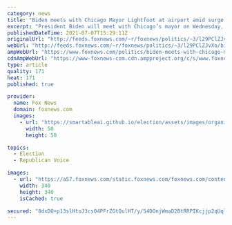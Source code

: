 ```yaml
---
category: news
title: "Biden meets with Chicago Mayor Lightfoot at airport amid surge in gun violence"
excerpt: "President Biden will meet with Chicago’s mayor on Wednesday, in the wake of an extremely violent holiday weekend in the nation’s third most populous city."
publishedDateTime: 2021-07-07T15:29:11Z
originalUrl: "http://feeds.foxnews.com/~r/foxnews/politics/~3/l29PClZJvXo/biden-meets-with-chicago-mayor-lightfoot-at-airport-amid-surge-in-gun-violence"
webUrl: "http://feeds.foxnews.com/~r/foxnews/politics/~3/l29PClZJvXo/biden-meets-with-chicago-mayor-lightfoot-at-airport-amid-surge-in-gun-violence"
ampWebUrl: "https://www.foxnews.com/politics/biden-meets-with-chicago-mayor-lightfoot-at-airport-amid-surge-in-gun-violence.amp"
cdnAmpWebUrl: "https://www-foxnews-com.cdn.ampproject.org/c/s/www.foxnews.com/politics/biden-meets-with-chicago-mayor-lightfoot-at-airport-amid-surge-in-gun-violence.amp"
type: article
quality: 171
heat: 171
published: true

provider:
  name: Fox News
  domain: foxnews.com
  images:
    - url: "https://smartableai.github.io/election/assets/images/organizations/foxnews.com-50x50.jpg"
      width: 50
      height: 50

topics:
  - Election
  - Republican Voice

images:
  - url: "https://a57.foxnews.com/static.foxnews.com/foxnews.com/content/uploads/2019/03/340/340/PaulSteinhauser.jpg?ve=1&tl=1"
    width: 340
    height: 340
    isCached: true

secured: "8dxDO+p13slHtoJ3cs04PFrZGtQulHT/y/54DOnjWmaD2BtRRPIKcjjp2qUqlsjxO2kC1snwjLy0b5oV2chCn0ex823ecx3vZmm8h6juewR09BAMLj+FYTdFELAfuwRyUmJv7bggoPtilmeEWkbUaQd0kY3l10CjfchLqNEpoqyiB4qLaU7OAX3qozPV+x591s8EmNDokmAVyQ2ZDyixrKFoZh4XCKIFxmu105pu+igRfBl7UCfYA/P/rioPK0fX9rrQ1ma1T0yNgOgNo72IqPPzb5mwFANIWuOMANC5w5KgsGkqb+KZqcZJfNBvRzUHAqwxYMqriBoaf6jvcYVPSGTZgHaVUvTxfGiT+dCsgPQ=;al55zksueVMyL857aUylaQ=="
---
```


